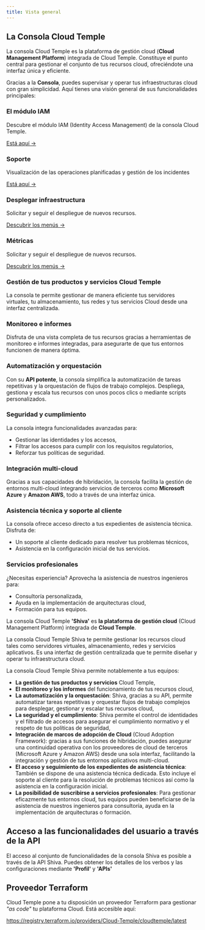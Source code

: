 ```yaml
---
title: Vista general
---
```


## La Consola Cloud Temple

La consola Cloud Temple es la plataforma de gestión cloud (**Cloud Management Platform**) integrada de Cloud Temple. Constituye el punto central para gestionar el conjunto de tus recursos cloud, ofreciéndote una interfaz única y eficiente.

Gracias a la **Consola**, puedes supervisar y operar tus infraestructuras cloud con gran simplicidad. Aquí tienes una visión general de sus funcionalidades principales:

<div class="card-grid">

  <div class="card">
    <h3>El módulo IAM</h3>
    <p>Descubre el módulo IAM (Identity Access Management) de la consola Cloud Temple.</p>
    <a href="./iam" class="card-link">Está aquí &rarr;</a>
  </div>

  <div class="card">
    <h3>Soporte</h3>
    <p>Visualización de las operaciones planificadas y gestión de los incidentes</p>
    <a href="./status" class="card-link">Está aquí &rarr;</a>
  </div>

  <div class="card">
    <h3>Desplegar infraestructura</h3>
    <p>Solicitar y seguir el despliegue de nuevos recursos.</p>
    <a href="./orders" class="card-link">Descubrir los menús &rarr;</a>
  </div>

  <div class="card">
    <h3>Métricas</h3>
    <p>Solicitar y seguir el despliegue de nuevos recursos.</p>
    <a href="./metrics/concepts" class="card-link">Descubrir los menús &rarr;</a>
  </div>

</div>

### Gestión de tus productos y servicios Cloud Temple
La consola te permite gestionar de manera eficiente tus servidores virtuales, tu almacenamiento, tus redes y tus servicios Cloud desde una interfaz centralizada.

### Monitoreo e informes
Disfruta de una vista completa de tus recursos gracias a herramientas de monitoreo e informes integradas, para asegurarte de que tus entornos funcionen de manera óptima.

### Automatización y orquestación
Con su **API potente**, la consola simplifica la automatización de tareas repetitivas y la orquestación de flujos de trabajo complejos. Despliega, gestiona y escala tus recursos con unos pocos clics o mediante scripts personalizados.

### Seguridad y cumplimiento
La consola integra funcionalidades avanzadas para:
- Gestionar las identidades y los accesos,
- Filtrar los accesos para cumplir con los requisitos regulatorios,
- Reforzar tus políticas de seguridad.

### Integración multi-cloud
Gracias a sus capacidades de hibridación, la consola facilita la gestión de entornos multi-cloud integrando servicios de terceros como **Microsoft Azure** y **Amazon AWS**, todo a través de una interfaz única.

### Asistencia técnica y soporte al cliente
La consola ofrece acceso directo a tus expedientes de asistencia técnica. Disfruta de:
- Un soporte al cliente dedicado para resolver tus problemas técnicos,
- Asistencia en la configuración inicial de tus servicios.

### Servicios profesionales
¿Necesitas experiencia? Aprovecha la asistencia de nuestros ingenieros para:
- Consultoría personalizada,
- Ayuda en la implementación de arquitecturas cloud,
- Formación para tus equipos.

La consola Cloud Temple __'Shiva'__ es __la plataforma de gestión cloud__ (Cloud Management Platform) integrada de __Cloud Temple__.

La consola Cloud Temple Shiva te permite gestionar los recursos cloud tales como servidores virtuales, almacenamiento, redes y servicios aplicativos.
Es una interfaz de gestión centralizada que te permite diseñar y operar tu infraestructura cloud.

La consola Cloud Temple Shiva permite notablemente a tus equipos:

- __La gestión de tus productos y servicios__ Cloud Temple,
- __El monitoreo y los informes__ del funcionamiento de tus recursos cloud,
- __La automatización y la orquestación__: Shiva, gracias a su API, permite automatizar tareas repetitivas y orquestar flujos de trabajo complejos para desplegar, gestionar y escalar tus recursos cloud,
- __La seguridad y el cumplimiento__: Shiva permite el control de identidades y el filtrado de accesos para asegurar el cumplimiento normativo y el respeto de tus políticas de seguridad,
- __Integración de marcos de adopción de Cloud__ (Cloud Adoption Framework): gracias a sus funciones de hibridación, puedes asegurar una continuidad operativa con los proveedores de cloud de terceros (Microsoft Azure y Amazon AWS) desde una sola interfaz, facilitando la integración y gestión de tus entornos aplicativos multi-cloud.
- __El acceso y seguimiento de los expedientes de asistencia técnica__: También se dispone de una asistencia técnica dedicada. Esto incluye el soporte al cliente para la resolución de problemas técnicos así como la asistencia en la configuración inicial.
- __La posibilidad de suscribirse a servicios profesionales__: Para gestionar eficazmente tus entornos cloud, tus equipos pueden beneficiarse de la asistencia de nuestros ingenieros para consultoría, ayuda en la implementación de arquitecturas o formación.

## Acceso a las funcionalidades del usuario a través de la API

El acceso al conjunto de funcionalidades de la consola Shiva es posible a través de la API Shiva.
Puedes obtener los detalles de los verbos y las configuraciones mediante __'Profil'__ y __'APIs'__

## Proveedor Terraform

Cloud Temple pone a tu disposición un proveedor Terraform para gestionar *"as code"* tu plataforma Cloud. Está accesible aquí:

https://registry.terraform.io/providers/Cloud-Temple/cloudtemple/latest
